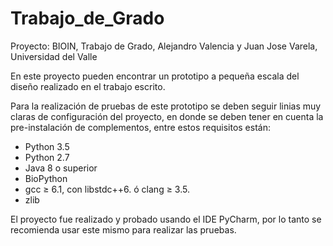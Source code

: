 # Trabajo_de_Grado
 Proyecto: BIOIN, Trabajo de Grado, Alejandro Valencia y Juan Jose Varela, Universidad del Valle
 
 En este proyecto pueden encontrar un prototipo a pequeña escala del diseño realizado en el trabajo escrito.
 
 Para la realización de pruebas de este prototipo se deben seguir linias muy claras de configuración del proyecto, en donde se deben tener en cuenta la pre-instalación de complementos, entre estos requisitos están:
 * Python 3.5
 * Python 2.7
 * Java 8 o superior
 * BioPython
 * gcc ≥ 6.1, con libstdc++6. ó clang ≥ 3.5.
 * zlib
 
 El proyecto fue realizado y probado usando el IDE PyCharm, por lo tanto se recomienda usar este mismo para realizar las pruebas.
